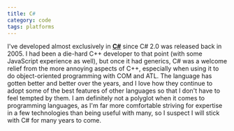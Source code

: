 ```yaml
---
title: C#
category: code
tags: platforms
---
```


I've developed almost exclusively in [**C#**](https://docs.microsoft.com/en-us/dotnet/csharp/) since C# 2.0 was released back in 2005. I had been a die-hard C++ developer to that point (with some JavaScript experience as well), but once it had generics, C# was a welcome relief from the more annoying aspects of C++, especially when using it to do object-oriented programming with COM and ATL. The language has gotten better and better over the years, and I love how they continue to adopt some of the best features of other languages so that I don't have to feel tempted by them. I am definitely not a polyglot when it comes to programming languages, as I'm far more comfortable striving for expertise in a few technologies than being useful with many, so I suspect I will stick with C# for many years to come.
